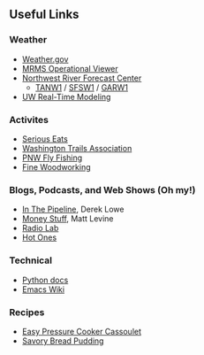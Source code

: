 ## Useful Links

### Weather

* [Weather.gov](https://weather.gov)
* [MRMS Operational Viewer](https://mrms.nssl.noaa.gov/qvs/product_viewer/)
* [Northwest River Forecast Center](https://www.nwrfc.noaa.gov/rfc/)
  * [TANW1](https://www.nwrfc.noaa.gov/river/station/flowplot/flowplot.cgi?lid=TANW1) / [SFSW1](https://www.nwrfc.noaa.gov/river/station/flowplot/flowplot.cgi?SFSW1) / [GARW1](https://www.nwrfc.noaa.gov/river/station/flowplot/flowplot.cgi?lid=GARW1)
* [UW Real-Time Modeling](https://a.atmos.washington.edu/mm5rt/)

### Activites

* [Serious Eats](https://seriouseats.com/)
* [Washington Trails Association](https://wta.org/)
* [PNW Fly Fishing](https://pnwflyfishing.com/forum/)
* [Fine Woodworking](https://www.finewoodworking.com)

### Blogs, Podcasts, and Web Shows (Oh my!)

* [In The Pipeline](https://www.science.org/blogs/pipeline), Derek Lowe
* [Money Stuff](https://www.bloomberg.com/opinion/authors/ARbTQlRLRjE/matthew-s-levine?sref=1kJVNqnU), Matt Levine
* [Radio Lab](https://radiolab.org)
* [Hot Ones](https://heatonist.com/pages/hot-ones-episodes)

### Technical

* [Python docs](https://docs.python.org)
* [Emacs Wiki](https://www.emacswiki.org)

### Recipes

* [Easy Pressure Cooker Cassoulet](recipes/electric-pressure-cooker-cassoulet.html)
* [Savory Bread Pudding](recipes/savory-bread-pudding.html)
